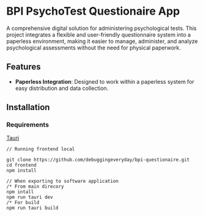 # BPI PsychoTest Questionaire App

A comprehensive digital solution for administering psychological tests. This project integrates a flexible and user-friendly questionnaire system into a paperless environment, making it easier to manage, administer, and analyze psychological assessments without the need for physical paperwork.

## Features

- **Paperless Integration**: Designed to work within a paperless system for easy distribution and data collection.

## Installation

### Requirements

[Tauri](https://tauri.app/)

```
// Running frontend local

git clone https://github.com/debuggingeveryday/bpi-questionaire.git
cd frontend
npm install

// When exporting to software application
/* From main direcory
npm intall
npm run tauri dev
/* For build
npm run tauri build
```
